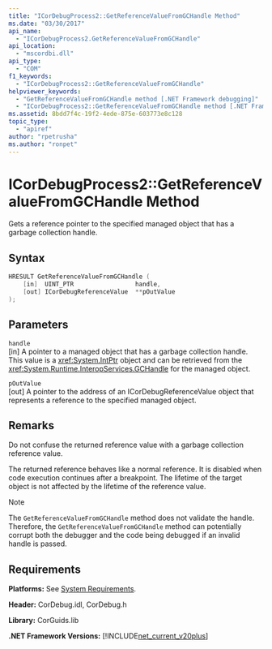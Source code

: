 ```yaml
---
title: "ICorDebugProcess2::GetReferenceValueFromGCHandle Method"
ms.date: "03/30/2017"
api_name: 
  - "ICorDebugProcess2.GetReferenceValueFromGCHandle"
api_location: 
  - "mscordbi.dll"
api_type: 
  - "COM"
f1_keywords: 
  - "ICorDebugProcess2::GetReferenceValueFromGCHandle"
helpviewer_keywords: 
  - "GetReferenceValueFromGCHandle method [.NET Framework debugging]"
  - "ICorDebugProcess2::GetReferenceValueFromGCHandle method [.NET Framework debugging]"
ms.assetid: 8bdd7f4c-19f2-4ede-875e-603773e8c128
topic_type: 
  - "apiref"
author: "rpetrusha"
ms.author: "ronpet"
---
```

# ICorDebugProcess2::GetReferenceValueFromGCHandle Method
Gets a reference pointer to the specified managed object that has a garbage collection handle.  
  
## Syntax  
  
```cpp  
HRESULT GetReferenceValueFromGCHandle (  
    [in]  UINT_PTR                 handle,  
    [out] ICorDebugReferenceValue  **pOutValue  
);  
```  
  
## Parameters  
 `handle`  
 [in] A pointer to a managed object that has a garbage collection handle. This value is a <xref:System.IntPtr> object and can be retrieved from the <xref:System.Runtime.InteropServices.GCHandle> for the managed object.  
  
 `pOutValue`  
 [out] A pointer to the address of an ICorDebugReferenceValue object that represents a reference to the specified managed object.  
  
## Remarks  
 Do not confuse the returned reference value with a garbage collection reference value.  
  
 The returned reference behaves like a normal reference. It is disabled when code execution continues after a breakpoint. The lifetime of the target object is not affected by the lifetime of the reference value.  
  
> [!NOTE]
> The `GetReferenceValueFromGCHandle` method does not validate the handle. Therefore, the `GetReferenceValueFromGCHandle` method can potentially corrupt both the debugger and the code being debugged if an invalid handle is passed.  
  
## Requirements  
 **Platforms:** See [System Requirements](../../../../docs/framework/get-started/system-requirements.md).  
  
 **Header:** CorDebug.idl, CorDebug.h  
  
 **Library:** CorGuids.lib  
  
 **.NET Framework Versions:** [!INCLUDE[net_current_v20plus](../../../../includes/net-current-v20plus-md.md)]
